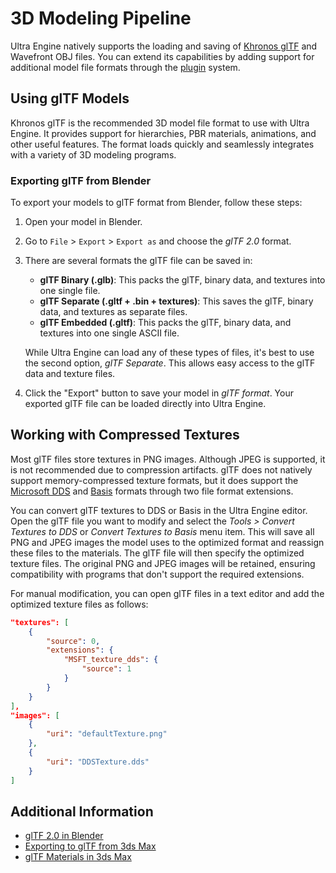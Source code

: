 # 3D Modeling Pipeline

Ultra Engine natively supports the loading and saving of [Khronos glTF](https://www.khronos.org/gltf/) and Wavefront OBJ files. You can extend its capabilities by adding support for additional model file formats through the [plugin](Plugin.md) system.

## Using glTF Models

Khronos glTF is the recommended 3D model file format to use with Ultra Engine. It provides support for hierarchies, PBR materials, animations, and other useful features. The format loads quickly and seamlessly integrates with a variety of 3D modeling programs.

### Exporting glTF from Blender

To export your models to glTF format from Blender, follow these steps:

1. Open your model in Blender.

2. Go to `File` > `Export` > `Export as` and choose the *glTF 2.0* format.

3. There are several formats the glTF file can be saved in:

   - **glTF Binary (.glb)**: This packs the glTF, binary data, and textures into one single file.
   - **glTF Separate (.gltf + .bin + textures)**: This saves the glTF, binary data, and textures as separate files.
   - **glTF Embedded (.gltf)**: This packs the glTF, binary data, and textures into one single ASCII file.

   While Ultra Engine can load any of these types of files, it's best to use the second option, *glTF Separate*. This allows easy access to the glTF data and texture files.

5. Click the "Export" button to save your model in *glTF format*. Your exported glTF file can be loaded directly into Ultra Engine.

## Working with Compressed Textures

Most glTF files store textures in PNG images. Although JPEG is supported, it is not recommended due to compression artifacts. glTF does not natively support memory-compressed texture formats, but it does support the [Microsoft DDS](https://github.com/KhronosGroup/glTF/tree/main/extensions/2.0/Vendor/MSFT_texture_dds) and [Basis](https://github.com/KhronosGroup/glTF/tree/main/extensions/2.0/Khronos/KHR_texture_basisu) formats through two file format extensions.

You can convert glTF textures to DDS or Basis in the Ultra Engine editor. Open the glTF file you want to modify and select the *Tools > Convert Textures to DDS* or *Convert Textures to Basis* menu item. This will save all PNG and JPEG images the model uses to the optimized format and reassign these files to the materials. The glTF file will then specify the optimized texture files. The original PNG and JPEG images will be retained, ensuring compatibility with programs that don't support the required extensions.

For manual modification, you can open glTF files in a text editor and add the optimized texture files as follows:

```json
"textures": [
    {
        "source": 0,
        "extensions": {
            "MSFT_texture_dds": {
                "source": 1
            }
        }
    }
],
"images": [
    {
        "uri": "defaultTexture.png"
    },
    {
        "uri": "DDSTexture.dds"
    }
]
```

## Additional Information

- [glTF 2.0 in Blender](https://docs.blender.org/manual/en/2.80/addons/io_scene_gltf2.html)
- [Exporting to glTF from 3ds Max](https://help.autodesk.com/view/3DSMAX/2023/ENU/?guid=GUID-5B4C8EC2-2230-4F9F-B3C6-48D9E347E37D)
- [glTF Materials in 3ds Max](https://help.autodesk.com/view/3DSMAX/2023/ENU/?guid=GUID-7ABFB805-1D9F-417E-9C22-704BFDF160FA)
